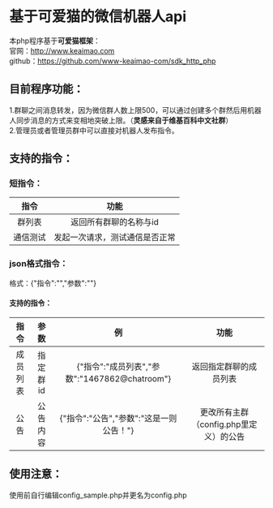 # 基于**可爱猫**的微信机器人api

本php程序基于**可爱猫框架**：  
官网：http://www.keaimao.com  
github：https://github.com/www-keaimao-com/sdk_http_php

## 目前程序功能：  
1.群聊之间消息转发，因为微信群人数上限500，可以通过创建多个群然后用机器人同步消息的方式来变相地突破上限。（**灵感来自于维基百科中文社群**）  
2.管理员或者管理员群中可以直接对机器人发布指令。

## 支持的指令：  
### 短指令：  
|指令|功能|
|:----:|:----:|
|群列表|返回所有群聊的名称与id|
|通信测试|发起一次请求，测试通信是否正常|
### json格式指令：  
格式：{"指令":"","参数":""}  
#### 支持的指令：   
|指令|参数|例|功能|
|:----:|:----:|:----:|:----:|
|成员列表|指定群id|{"指令":"成员列表","参数":"1467862@chatroom"}|返回指定群聊的成员列表|
|公告|公告内容|{"指令":"公告","参数":"这是一则公告！"}|更改所有主群（config.php里定义）的公告|

## 使用注意：  
使用前自行编辑config_sample.php并更名为config.php